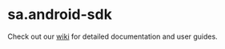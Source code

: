 # sa.android-sdk
Check out our [wiki](https://github.com/streamanalyze/sa.android-sdk/wiki) for detailed documentation and user guides.
